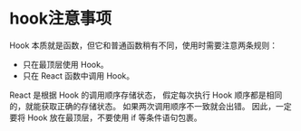 # hook注意事项

Hook 本质就是函数，但它和普通函数稍有不同，使用时需要注意两条规则：
* 只在最顶层使用 Hook。
* 只在 React 函数中调用 Hook。


React 是根据 Hook 的调用顺序存储状态，
假定每次执行 Hook 顺序都是相同的，就能获取正确的存储状态。
如果两次调用顺序不一致就会出错。
因此，一定要将 Hook 放在最顶层，不要使用 if 等条件语句包裹。



